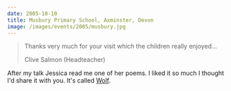 ```yaml
---
date: 2005-10-10
title: Musbury Primary School, Axminster, Devon
image: /images/events/2005/musbury.jpg
---
```


> Thanks very much for your visit which the children really enjoyed...
> 
> <footer>Clive Salmon (Headteacher)</footer>

After my talk Jessica read me one of her poems. I liked it so much I thought I'd share it with you. It's called [Wolf](/images/events/2005/jessica-poem.jpg).
